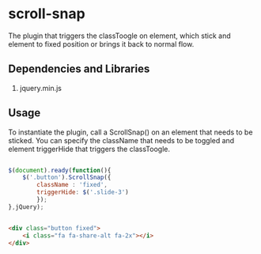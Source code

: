 # scroll-snap

The plugin that triggers the classToogle on element, which stick and element to fixed position or brings it back to normal flow.
 
## Dependencies and Libraries 

1. jquery.min.js

## Usage

To instantiate the plugin, call a ScrollSnap() on an element that needs to be sticked.
You can specify the className that needs to be toggled and element triggerHide that triggers the classToogle.


```javascript

$(document).ready(function(){ 
	$('.button').ScrollSnap({
		className : 'fixed', 
		triggerHide: $('.slide-3')
		});
},jQuery);

```

```html

<div class="button fixed">
	<i class="fa fa-share-alt fa-2x"></i>
</div>

```
